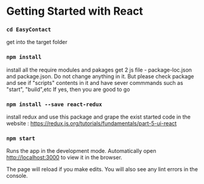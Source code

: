 # Getting Started with React

### `cd EasyContact`

get into the target folder

### `npm install`

install all the require modules and pakages
get 2 js file - package-loc.json and package.json. Do not change anything in it.
But please check package and see if "scripts" contents in it and have sever commmands such as "start", "build",etc
If yes, then you are good to go

### `npm install --save react-redux`

install redux and use this package and grape the exist started code in the website : https://redux.js.org/tutorials/fundamentals/part-5-ui-react

### `npm start`

Runs the app in the development mode.
Automatically open [http://localhost:3000](http://localhost:3000) to view it in the browser.

The page will reload if you make edits.
You will also see any lint errors in the console.
